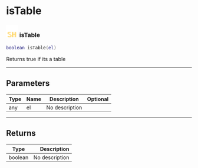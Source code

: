 # isTable

### <img src="../../.gitbook/assets/shared.png" width="32" height="32" /> isTable

```lua
boolean isTable(el)
```

Returns true if its a table<br>

-----------------
## Parameters

| Type   | Name | Description | Optional |
| ------ | ---- | ----------- | -------: |
| any | el | No description |   |

-----------------
## Returns

| Type   | Description |
| ------ | ----------: |
| boolean | No description |
